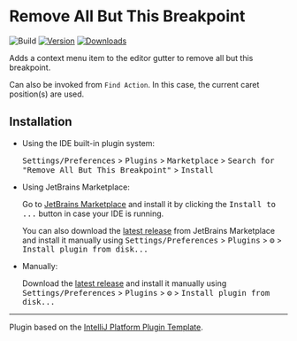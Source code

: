 # Remove All But This Breakpoint

![Build](https://github.com/cypressious/intellij-remove-all-but-this-breakpoint/workflows/Build/badge.svg)
[![Version](https://img.shields.io/jetbrains/plugin/v/26523.svg)](https://plugins.jetbrains.com/plugin/MARKETPLACE_ID)
[![Downloads](https://img.shields.io/jetbrains/plugin/d/26523.svg)](https://plugins.jetbrains.com/plugin/MARKETPLACE_ID)

<!-- Plugin description -->
Adds a context menu item to the editor gutter to remove all but this breakpoint.

Can also be invoked from `Find Action`. In this case, the current caret position(s) are used.
<!-- Plugin description end -->

## Installation

- Using the IDE built-in plugin system:
  
  <kbd>Settings/Preferences</kbd> > <kbd>Plugins</kbd> > <kbd>Marketplace</kbd> > <kbd>Search for "Remove All But This Breakpoint"</kbd> >
  <kbd>Install</kbd>
  
- Using JetBrains Marketplace:

  Go to [JetBrains Marketplace](https://plugins.jetbrains.com/plugin/MARKETPLACE_ID) and install it by clicking the <kbd>Install to ...</kbd> button in case your IDE is running.

  You can also download the [latest release](https://plugins.jetbrains.com/plugin/MARKETPLACE_ID/versions) from JetBrains Marketplace and install it manually using
  <kbd>Settings/Preferences</kbd> > <kbd>Plugins</kbd> > <kbd>⚙️</kbd> > <kbd>Install plugin from disk...</kbd>

- Manually:

  Download the [latest release](https://github.com/cypressious/intellij-remove-all-but-this-breakpoint/releases/latest) and install it manually using
  <kbd>Settings/Preferences</kbd> > <kbd>Plugins</kbd> > <kbd>⚙️</kbd> > <kbd>Install plugin from disk...</kbd>


---
Plugin based on the [IntelliJ Platform Plugin Template][template].

[template]: https://github.com/JetBrains/intellij-platform-plugin-template
[docs:plugin-description]: https://plugins.jetbrains.com/docs/intellij/plugin-user-experience.html#plugin-description-and-presentation
